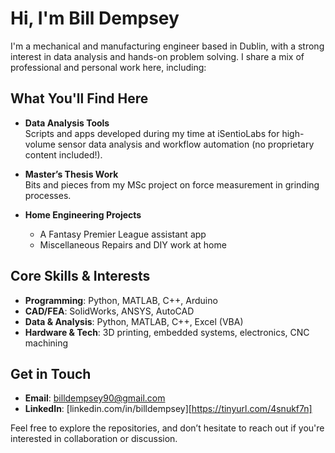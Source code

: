 # Hi, I'm Bill Dempsey

I'm a mechanical and manufacturing engineer based in Dublin, with a strong interest in data analysis and hands-on problem solving. I share a mix of professional and personal work here, including:

## What You'll Find Here

- **Data Analysis Tools**  
  Scripts and apps developed during my time at iSentioLabs for high-volume sensor data analysis and workflow automation (no proprietary content included!).

- **Master’s Thesis Work**  
  Bits and pieces from my MSc project on force measurement in grinding processes.

- **Home Engineering Projects**  
  - A Fantasy Premier League assistant app  
  - Miscellaneous Repairs and DIY work at home

## Core Skills & Interests

- **Programming**: Python, MATLAB, C++, Arduino  
- **CAD/FEA**: SolidWorks, ANSYS, AutoCAD 
- **Data & Analysis**: Python, MATLAB, C++, Excel (VBA)  
- **Hardware & Tech**: 3D printing, embedded systems, electronics, CNC machining  

## Get in Touch

- **Email**: billdempsey90@gmail.com  
- **LinkedIn**: [linkedin.com/in/billdempsey][https://tinyurl.com/4snukf7n]

Feel free to explore the repositories, and don’t hesitate to reach out if you're interested in collaboration or discussion.
